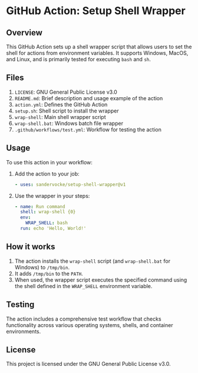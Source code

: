 # GitHub Action: Setup Shell Wrapper

## Overview
This GitHub Action sets up a shell wrapper script that allows users to set the shell for actions from environment variables. It supports Windows, MacOS, and Linux, and is primarily tested for executing `bash` and `sh`.

## Files
1. `LICENSE`: GNU General Public License v3.0
2. `README.md`: Brief description and usage example of the action
3. `action.yml`: Defines the GitHub Action
4. `setup.sh`: Shell script to install the wrapper
5. `wrap-shell`: Main shell wrapper script
6. `wrap-shell.bat`: Windows batch file wrapper
7. `.github/workflows/test.yml`: Workflow for testing the action

## Usage
To use this action in your workflow:

1. Add the action to your job:
   ```yaml
   - uses: sandervocke/setup-shell-wrapper@v1
   ```

2. Use the wrapper in your steps:
   ```yaml
   - name: Run command
     shell: wrap-shell {0}
     env:
       WRAP_SHELL: bash
     run: echo 'Hello, World!'
   ```

## How it works
1. The action installs the `wrap-shell` script (and `wrap-shell.bat` for Windows) to `/tmp/bin`.
2. It adds `/tmp/bin` to the `PATH`.
3. When used, the wrapper script executes the specified command using the shell defined in the `WRAP_SHELL` environment variable.

## Testing
The action includes a comprehensive test workflow that checks functionality across various operating systems, shells, and container environments.

## License
This project is licensed under the GNU General Public License v3.0.
